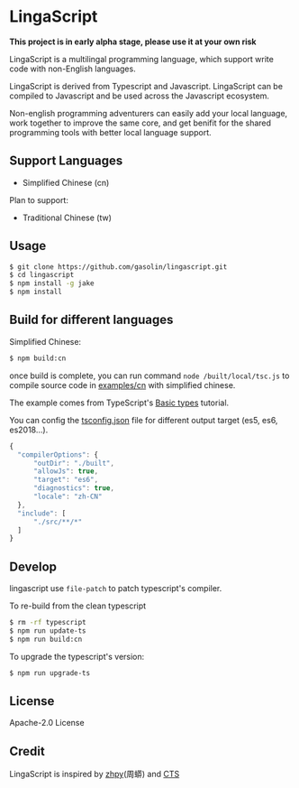 # LingaScript

**This project is in early alpha stage, please use it at your own risk**

LingaScript is a multilingal programming language, which support write code with non-English languages.

LingaScript is derived from Typescript and Javascript. LingaScript can be compiled to Javascript and be used across the Javascript ecosystem.

Non-english programming adventurers can easily add your local language, work together to improve the same core, and get benifit for the shared programming tools with better local language support.

## Support Languages

- Simplified Chinese (cn)

Plan to support:

- Traditional Chinese (tw)

## Usage

```sh
$ git clone https://github.com/gasolin/lingascript.git
$ cd lingascript
$ npm install -g jake
$ npm install
```

## Build for different languages

Simplified Chinese:

```sh
$ npm build:cn
```

once build is complete, you can run command `node /built/local/tsc.js` to compile source code in [examples/cn](https://github.com/gasolin/lingascript/tree/master/examples/cn) with simplified chinese.

The example comes from TypeScript's [Basic types](https://www.typescriptlang.org/docs/handbook/basic-types.html) tutorial.

You can config the [tsconfig.json](https://www.typescriptlang.org/docs/handbook/compiler-options.html
) file for different output target (es5, es6, es2018...).

```js
{
  "compilerOptions": {
      "outDir": "./built",
      "allowJs": true,
      "target": "es6",
      "diagnostics": true,
      "locale": "zh-CN"
  },
  "include": [
      "./src/**/*"
  ]
}
```


## Develop

lingascript use `file-patch` to patch typescript's compiler.


To re-build from the clean typescript

```sh
$ rm -rf typescript
$ npm run update-ts
$ npm run build:cn
```

To upgrade the typescript's version:

```sh
$ npm run upgrade-ts
```

## License

Apache-2.0 License

## Credit

LingaScript is inspired by [zhpy](https://github.com/gasolin/zhpy/)(周蟒) and [CTS](https://github.com/program-in-chinese/CTS/issues/14)
